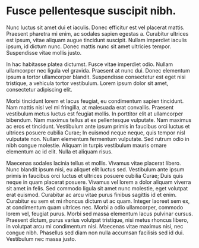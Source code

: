 # Fusce pellentesque suscipit nibh.

Nunc luctus sit amet dui et iaculis. Donec efficitur est vel placerat mattis. Praesent pharetra mi enim, ac sodales sapien egestas a. Curabitur ultrices est ipsum, vitae aliquam augue tincidunt suscipit. Nullam imperdiet iaculis ipsum, id dictum nunc. Donec mattis nunc sit amet ultricies tempor. Suspendisse vitae mollis justo.

In hac habitasse platea dictumst. Fusce vitae imperdiet odio. Nullam ullamcorper nec ligula vel gravida. Praesent at nunc dui. Donec elementum ipsum a tortor ullamcorper blandit. Suspendisse consectetur est eget nisi tristique, a vehicula tortor vestibulum. Lorem ipsum dolor sit amet, consectetur adipiscing elit.

Morbi tincidunt lorem et lacus feugiat, eu condimentum sapien tincidunt. Nam mattis nisl vel mi fringilla, at malesuada erat convallis. Praesent vestibulum metus luctus est feugiat mollis. In porttitor elit at ullamcorper bibendum. Nam maximus tellus at ex pellentesque vulputate. Nam maximus ac eros et tincidunt. Vestibulum ante ipsum primis in faucibus orci luctus et ultrices posuere cubilia Curae; In euismod neque neque, quis tempor nisl vulputate non. Nullam elementum fermentum vulputate. Sed rutrum odio in nibh congue molestie. Aliquam in turpis vestibulum mauris ornare elementum ac id elit. Nulla et aliquam risus.

Maecenas sodales lacinia tellus et mollis. Vivamus vitae placerat libero. Nunc blandit ipsum nisi, eu aliquet elit luctus sed. Vestibulum ante ipsum primis in faucibus orci luctus et ultrices posuere cubilia Curae; Duis quis neque in quam placerat posuere. Vivamus vel lorem a dolor aliquam viverra sit amet in felis. Sed commodo ligula sit amet nunc molestie, eget volutpat erat euismod. Curabitur ac arcu vitae purus finibus sagittis id et enim. Curabitur eu sem et mi rhoncus dictum ut ac quam. Integer laoreet sem ex, at condimentum quam ultrices nec. Morbi a odio ullamcorper, commodo lorem vel, feugiat purus. Morbi sed massa elementum lacus pulvinar cursus. Praesent dictum, purus varius volutpat tristique, nisi metus rhoncus libero, in volutpat arcu mi condimentum nisi. Maecenas vitae maximus nisi, nec congue nibh. Phasellus sed diam non nulla accumsan facilisis sed id dui. Vestibulum nec massa justo.